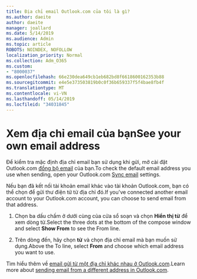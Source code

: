 ```yaml
---
title: Địa chỉ email Outlook.com của tôi là gì?
ms.author: daeite
author: daeite
manager: joallard
ms.date: 5/14/2019
ms.audience: Admin
ms.topic: article
ROBOTS: NOINDEX, NOFOLLOW
localization_priority: Normal
ms.collection: Adm_O365
ms.custom:
- "8000037"
ms.openlocfilehash: 66e230dea649cb1eb682bd8f6618600162353b88
ms.sourcegitcommit: e4e5e373503819b0c0f36b659337f5f4bae8fb4f
ms.translationtype: MT
ms.contentlocale: vi-VN
ms.lasthandoff: 05/14/2019
ms.locfileid: "34031845"
---
```

# <a name="see-your-own-email-address"></a><span data-ttu-id="78a26-102">Xem địa chỉ email của bạn</span><span class="sxs-lookup"><span data-stu-id="78a26-102">See your own email address</span></span>

<span data-ttu-id="78a26-103">Để kiểm tra mặc định địa chỉ email bạn sử dụng khi gửi, mở cài đặt Outlook.com [đồng bộ email](https://outlook.live.com/mail/options/mail/accounts) của bạn.</span><span class="sxs-lookup"><span data-stu-id="78a26-103">To check the default email address you use when sending, open your Outlook.com [Sync email](https://outlook.live.com/mail/options/mail/accounts) settings.</span></span>

<span data-ttu-id="78a26-104">Nếu bạn đã kết nối tài khoản email khác vào tài khoản Outlook.com, bạn có thể chọn để gửi thư điện tử từ địa chỉ đó.</span><span class="sxs-lookup"><span data-stu-id="78a26-104">If you've connected another email account to your Outlook.com account, you can choose to send email from that address.</span></span>

1. <span data-ttu-id="78a26-105">Chọn ba dấu chấm ở dưới cùng của cửa sổ soạn và chọn **Hiển thị từ** để xem dòng từ.</span><span class="sxs-lookup"><span data-stu-id="78a26-105">Select the three dots at the bottom of the compose window and select **Show From** to see the From line.</span></span>

2. <span data-ttu-id="78a26-106">Trên dòng đến, hãy chọn **từ** và chọn địa chỉ email mà bạn muốn sử dụng.</span><span class="sxs-lookup"><span data-stu-id="78a26-106">Above the To line, select **From** and choose which email address you want to use.</span></span>

<span data-ttu-id="78a26-107">Tìm hiểu thêm về [email gửi từ một địa chỉ khác nhau ở Outlook.com](https://support.office.com/article/ccba89cb-141c-4a36-8c56-6d16a8556d2e).</span><span class="sxs-lookup"><span data-stu-id="78a26-107">Learn more about [sending email from a different address in Outlook.com](https://support.office.com/article/ccba89cb-141c-4a36-8c56-6d16a8556d2e).</span></span>